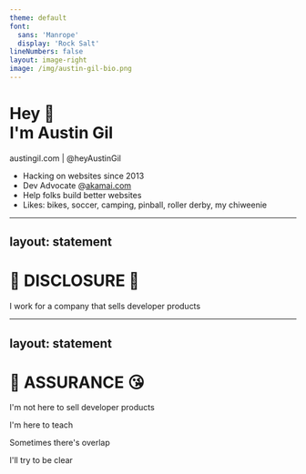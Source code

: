 ```yaml
---
theme: default
font:
  sans: 'Manrope'
  display: 'Rock Salt'
lineNumbers: false
layout: image-right
image: /img/austin-gil-bio.png
---
```


<h1 class="text-4xl mt-8">Hey 👋<br>I'm Austin Gil</h1>
<p class="mt-0">austingil.com | <logos-twitter/>@heyAustinGil</p>

<div class="text-1.25rem mt-10">

- Hacking on websites since 2013
- Dev Advocate @<a href="https://akamai.com">akamai.com</a>
- Help folks build better websites
- Likes: bikes, soccer, camping, pinball, roller derby, my chiweenie
</div>

---
layout: statement
---

# 🚧 DISCLOSURE 🚧

I work for a company that sells developer products

---
layout: statement
---

# 🤝 ASSURANCE 😘

I'm not here to sell developer products

I'm here to teach

Sometimes there's overlap

I'll try to be clear

